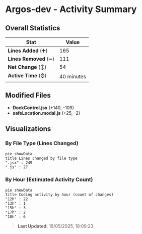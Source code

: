 # Argos-dev - Activity Summary 

## Overall Statistics

| Stat                   | Value                                                             |
| ---------------------- | ----------------------------------------------------------------- |
| **Lines Added** (➕)   | 165                                          |
| **Lines Removed** (➖) | 111                                        |
| **Net Change** (↕)    | 54                |
| **Active Time** (⌚)   | 40 minutes |


## Modified Files
- **DockControl.jsx** (+140, -109)
- **safeLocation.modal.js** (+25, -2)

## Visualizations

### By File Type (Lines Changed)

```mermaid
pie showData
title Lines changed by file type
".jsx" : 249
".js" : 27
```

### By Hour (Estimated Activity Count)

```mermaid
pie showData
title Coding activity by hour (count of changes)
"12h" : 22
"13h" : 1
"15h" : 3
"17h" : 2
"18h" : 6
```


> **Last Updated:** 16/05/2025, 18:09:23